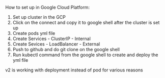 How to set up in Google Cloud Platform:

1. Set up cluster in the GCP
2. Click on the connect and copy it to google shell after the cluster is set up
3. Create pods yml file
4. Create Services - ClusterIP - Internal
5. Create Sevices - LoadBalancer - External
6. Push to github and do git clone on the google shell
7. Run kubectl command from the google shell to create and deploy the yml file

v2 is working with deployment instead of pod for various reasons
